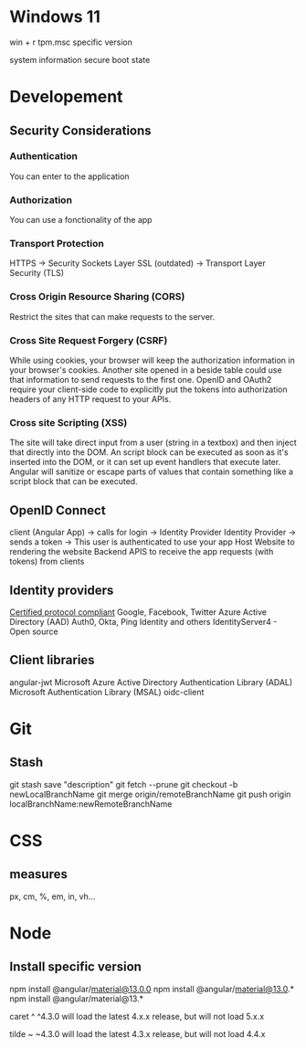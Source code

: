 # Windows 11
win + r
tpm.msc
specific version

system information
secure boot state

# Developement

## Security Considerations

### Authentication 
You can enter to the application

### Authorization
You can use a fonctionality of the app

### Transport Protection
HTTPS -> Security Sockets Layer SSL (outdated) -> Transport Layer Security (TLS)

### Cross Origin Resource Sharing (CORS)
Restrict the sites that can make requests to the server.

### Cross Site Request Forgery (CSRF)
While using cookies, your browser will keep the authorization information in your browser's cookies. Another site opened in a beside table could use that information to send requests to the first one.
OpenID and OAuth2 require your client-side code to explicitly put the tokens into authorization headers of any HTTP request to your APIs.

### Cross site Scripting (XSS)
 The site will take direct input from a user (string in a textbox) and then inject that directly into the DOM. An script block can be executed as soon as it's inserted into the DOM, or it can set
 up event handlers that execute later.
 Angular will sanitize or escape parts of values that contain something like a script block that can be executed.
 

## OpenID Connect
client (Angular App) -> calls for login -> Identity Provider
Identity Provider -> sends a token -> This user is authenticated to use your app
Host Website to rendering the website
Backend APIS to receive the app requests (with tokens) from clients

## Identity providers 
[Certified protocol compliant](https://openid.net/certification/)
Google, Facebook, Twitter
Azure Active Directory (AAD)
Auth0, Okta, Ping Identity and others
IdentityServer4 - Open source

## Client libraries
angular-jwt
Microsoft Azure Active Directory Authentication Library (ADAL)
Microsoft Authentication Library (MSAL)
oidc-client

# Git

## Stash
git stash save "description"
git fetch --prune
git checkout -b newLocalBranchName
git merge origin/remoteBranchName
git push origin localBranchName:newRemoteBranchName

# CSS
## measures 
px, cm, %, em, in, vh...

# Node

## Install specific version
npm install @angular/material@13.0.0
npm install @angular/material@13.0.*
npm install @angular/material@13.*

caret ^
^4.3.0
will load the latest 4.x.x release, but will not load 5.x.x

tilde ~
~4.3.0
will load the latest 4.3.x release, but will not load 4.4.x

